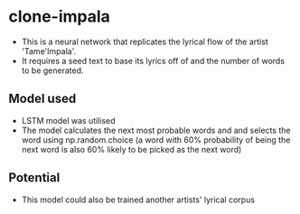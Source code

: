 # clone-impala

- This is a neural network that replicates the lyrical flow of the artist 'Tame'Impala'.
- It requires a seed text to base its lyrics off of and the number of words to be generated.

## Model used

- LSTM model was utilised
- The model calculates the next most probable words and and selects the word using np.random.choice (a word with 60% probability of being the next word is also 60% likely to be picked as the next word)

## Potential

- This model could also be trained another artists' lyrical corpus

